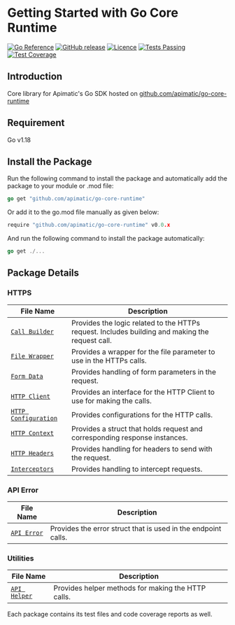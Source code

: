 # Getting Started with Go Core Runtime
[![Go Reference](https://pkg.go.dev/badge/github.com/apimatic/go-core-runtime.svg)](https://pkg.go.dev/github.com/apimatic/go-core-runtime)
[![GitHub release](https://img.shields.io/github/v/release/apimatic/go-core-runtime)](https://pkg.go.dev/github.com/apimatic/go-core-runtime?tab=versions)
[![Licence][license-badge]][license-url]
[![Tests Passing](https://github.com/apimatic/go-core-runtime/actions/workflows/test.yaml/badge.svg)](https://github.com/apimatic/go-core-runtime/actions/workflows/test.yaml)
[![Test Coverage](https://api.codeclimate.com/v1/badges/90aa03dca1ef28d9cef3/test_coverage)](https://codeclimate.com/github/apimatic/go-core-runtime/test_coverage)


## Introduction

Core library for Apimatic's Go SDK hosted on [github.com/apimatic/go-core-runtime](https://pkg.go.dev/github.com/apimatic/go-core-runtime)

## Requirement

Go v1.18

## Install the Package

Run the following command to install the package and automatically add the package to your module or .mod file:

```go
go get "github.com/apimatic/go-core-runtime"
```

Or add it to the go.mod file manually as given below:

```go
require "github.com/apimatic/go-core-runtime" v0.0.x
```
And run the following command to install the package automatically:

```go
go get ./...
```

## Package Details 
### HTTPS

| File Name                                                                        | Description                                                           |
|-----------------------------------------------------------------------------|-----------------------------------------------------------------------|
| [`Call Builder`](https/callBuilder.go)   | Provides the logic related to the HTTPs request. Includes building and making the request call.                        |
| [`File Wrapper`](https/fileWrapper.go) | Provides a wrapper for the file parameter to use in the HTTPs calls.                    |
| [`Form Data`](https/formData.go) | Provides handling of form parameters in the request.                    |
| [`HTTP Client`](https/httpClient.go) | Provides an interface for the HTTP Client to use for making the calls.                    |
| [`HTTP Configuration`](https/httpConfiguration.go) | Provides configurations for the HTTP calls.                    |
| [`HTTP Context`](https/httpContext.go) | Provides a struct that holds request and corresponding response instances.                    |
| [`HTTP Headers`](https/httpHeaders.go) | Provides handling for headers to send with the request.                    |
| [`Interceptors`](https/interceptors.go) | Provides handling to intercept requests.                    |


### API Error

| File Name                                                                        | Description                                                           |
|-----------------------------------------------------------------------------|-----------------------------------------------------------------------|
| [`API Error`](apiError/apiError.go)   | Provides the error struct that is used in the endpoint calls.                        |


### Utilities

| File Name                                                                        | Description                                                           |
|-----------------------------------------------------------------------------|-----------------------------------------------------------------------|
| [`API Helper`](utilities/apiHelper.go)   | Provides helper methods for making the HTTP calls.                        |


Each package contains its test files and code coverage reports as well.



[license-badge]: https://img.shields.io/badge/licence-APIMATIC-blue
[license-url]: LICENSE
